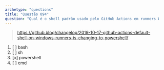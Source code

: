 ```yaml
---
archetype: "questions"
title: "Questão 094"
question: "Qual é o shell padrão usado pelo GitHub Actions em runners Windows?"
---
```



> https://github.blog/changelog/2019-10-17-github-actions-default-shell-on-windows-runners-is-changing-to-powershell/
1. [ ] bash
1. [ ] sh
1. [x] powershell
1. [ ] cmd
